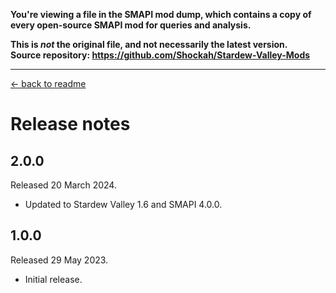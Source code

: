 **You're viewing a file in the SMAPI mod dump, which contains a copy of every open-source SMAPI mod
for queries and analysis.**

**This is _not_ the original file, and not necessarily the latest version.**  
**Source repository: https://github.com/Shockah/Stardew-Valley-Mods**

----

[← back to readme](README.md)

# Release notes

## 2.0.0
Released 20 March 2024.

* Updated to Stardew Valley 1.6 and SMAPI 4.0.0.

## 1.0.0
Released 29 May 2023.

* Initial release.